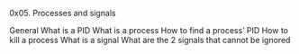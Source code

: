 0x05. Processes and signals

General
	What is a PID
	What is a process
	How to find a process’ PID
	How to kill a process
What is a signal
What are the 2 signals that cannot be ignored